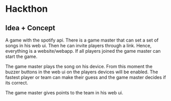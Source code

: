 # Hackthon

## Idea + Concept
A game with the spotify api. There is a game master that can set a set of songs
in his web ui. Then he can invite players through a link. Hence, everything is a
website/webapp. If all players joined the game master can start the game.

The game master plays the song on his device. From this moment the buzzer buttons
in the web ui on the players devices will be enabled. The fastest player or team can 
make their guess and the game master decides if its correct.

The game master gives points to the team in his web ui.


